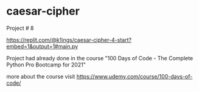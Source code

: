 # caesar-cipher
Project # 8

https://replit.com/@k1ings/caesar-cipher-4-start?embed=1&output=1#main.py

Project had already done in the course "100 Days of Code - The Complete Python Pro Bootcamp for 2021"

more about the course visit https://www.udemy.com/course/100-days-of-code/
